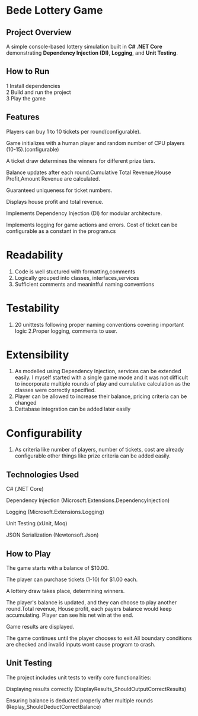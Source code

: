 ﻿# Bede Lottery Game

## Project Overview
A simple console-based lottery simulation built in **C# .NET Core** demonstrating **Dependency Injection (DI)**, **Logging**, and **Unit Testing**.

## How to Run
1️ Install dependencies  
2️ Build and run the project  
3️ Play the game 

##  Features

Players can buy 1 to 10 tickets per round(configurable).


Game initializes with a human player and random number of CPU players (10-15).(configurable)


A ticket draw determines the winners for different prize tiers.

Balance updates after each round.Cumulative Total Revenue,House Profit,Amount Revenue are calculated.

Guaranteed uniqueness for ticket numbers.

Displays house profit and total revenue.

Implements Dependency Injection (DI) for modular architecture.

Implements logging for game actions and errors.
Cost of ticket can be configurable as a constant in the program.cs

# Readability
1. Code is well stuctured with formatting,comments
2. Logically grouped into classes, interfaces,services
3. Sufficient comments and meaninfful naming conventions
# Testability
1. 20 unittests following proper naming conventions covering important logic
2.Proper logging, comments to user.
# Extensibility
1. As modelled using Dependency Injection, services can be extended easily.
	I myself started with a single game mode and it was not difficult to incorporate multiple rounds of play and cumulative calculation as the classes were correctly specified.
2. Player can be allowed to increase their balance, pricing criteria can be changed
3. Dattabase integration can be added later easily
# Configurability
1. As criteria like number of players, number of tickets, cost are already configurable other things like prize criteria can be added easily.

## Technologies Used

C# (.NET Core)

Dependency Injection (Microsoft.Extensions.DependencyInjection)

Logging (Microsoft.Extensions.Logging)

Unit Testing (xUnit, Moq)

JSON Serialization (Newtonsoft.Json)

## How to Play

The game starts with a balance of $10.00.

The player can purchase tickets (1-10) for $1.00 each.

A lottery draw takes place, determining winners.

The player's balance is updated, and they can choose to play another round.Total revenue, House profit, each payers balance would keep accumulating. Player can see his net win at the end.

Game results are displayed.

The game continues until the player chooses to exit.All boundary conditions are checked and invalid inputs wont cause program to crash.

## Unit Testing

The project includes unit tests to verify core functionalities:

Displaying results correctly (DisplayResults_ShouldOutputCorrectResults)

Ensuring balance is deducted properly after multiple rounds (Replay_ShouldDeductCorrectBalance)
